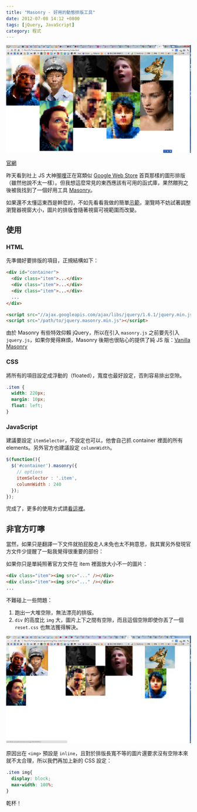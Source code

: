 ```yaml
---
title: "Masonry - 好用的動態排版工具"
date: 2012-07-08 14:12 +0800
tags: [jQuery, JavaScript]
category: 程式
---
```


![](/images/masonry-demo.png)

[官網](http://masonry.desandro.com)

昨天看到社上 JS 大神[喔哩](http://www.facebook.com/photo.php?fbid=4451976741683&set=a.1753065630592.2102379.1357466415&type=1&theater&notif_t=photo_reply)正在寫類似 [Google Web Store](https://chrome.google.com/webstore) 首頁那樣的圖形排版（雖然他說不太一樣）。但我想這麼常見的東西應該有可用的函式庫，果然餵狗之後被我找到了一個好用工具 [Masonry](http://masonry.desandro.com)。

如果還不太懂這東西是幹麼的，不如先看看我做的簡單[示範](/demo/masonry/)，瀏覽時不妨試著調整瀏覽器視窗大小，圖片的排版會隨著視窗可視範圍而改變。

<!-- more -->

## 使用

### HTML

先準備好要排版的項目，正規結構如下：

``` html
<div id="container">
  <div class="item">...</div>
  <div class="item">...</div>
  <div class="item">...</div>
  ...
</div>
```

``` html
<script src="//ajax.googleapis.com/ajax/libs/jquery/1.6.1/jquery.min.js"></script>
<script src="/path/to/jquery.masonry.min.js"></script>
```

由於 Masonry 有些特效仰賴 jQuery，所以在引入 `masonry.js` 之前要先引入 `jquery.js`，如果你覺得麻煩，Masonry 後期也很貼心的提供了純 JS 版：[Vanilla Masonry](http://vanilla-masonry.desandro.com/)

### CSS

將所有的項目設定成浮動的（floated），寬度也最好設定，否則容易排出空隙。

``` css
.item {
  width: 220px;
  margin: 10px;
  float: left;
}
```

### JavaScript

建議要設定 `itemSelector`，不設定也可以，他會自己抓 container 裡面的所有 elements。另外官方也建議設定 `columnWidth`。

``` javascript
$(function(){
  $('#container').masonry({
    // options
    itemSelector : '.item',
    columnWidth : 240
  });
});
```

完成了，更多的使用方式請[看這裡](http://masonry.desandro.com/docs/intro.html)。

## 非官方叮嚀

當然，如果只是翻譯一下文件就拍屁股走人未免也太不夠意思，我其實另外發現官方文件少提醒了一點我覺得很重要的部份：

如果你只是單純照著官方文件在 item 裡面放大小不一的圖片：

``` html
<div class="item"><img src="..." /></div>
<div class="item"><img src="..." /></div>
...
```

不難碰上一些問題：

1.  跑出一大堆空隙，無法漂亮的排版。
2.  `div` 的高度比 `img` 大，圖片上下之間有空隙，而且這個空隙即使你丟了一個 `reset.css` 也無法獲得解決。

![](/images/masonry-demo2.png)

原因出在 `<img>` 預設是 `inline`，且對於排版長寬不等的圖片還要求沒有空隙本來就不太合理，所以我們再加上新的 CSS 設定：

``` css
.item img{
  display: block;
  max-width: 100%;
}
```

乾杯！